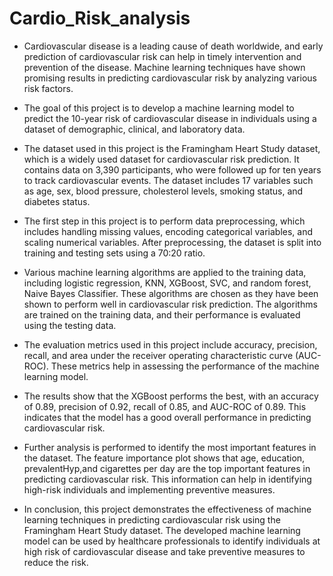 # Cardio_Risk_analysis

* Cardiovascular disease is a leading cause of death worldwide, and early prediction of cardiovascular risk can help in timely intervention and prevention of the disease. Machine learning techniques have shown promising results in predicting cardiovascular risk by analyzing various risk factors.

* The goal of this project is to develop a machine learning model to predict the 10-year risk of cardiovascular disease in individuals using a dataset of demographic, clinical, and laboratory data.

* The dataset used in this project is the Framingham Heart Study dataset, which is a widely used dataset for cardiovascular risk prediction. It contains data on 3,390 participants, who were followed up for ten years to track cardiovascular events. The dataset includes 17 variables such as age, sex, blood pressure, cholesterol levels, smoking status, and diabetes status.

* The first step in this project is to perform data preprocessing, which includes handling missing values, encoding categorical variables, and scaling numerical variables. After preprocessing, the dataset is split into training and testing sets using a 70:20 ratio.

* Various machine learning algorithms are applied to the training data, including logistic regression, KNN, XGBoost, SVC, and random forest, Naive Bayes Classifier. These algorithms are chosen as they have been shown to perform well in cardiovascular risk prediction. The algorithms are trained on the training data, and their performance is evaluated using the testing data.

* The evaluation metrics used in this project include accuracy, precision, recall, and area under the receiver operating characteristic curve (AUC-ROC). These metrics help in assessing the performance of the machine learning model.

* The results show that the XGBoost performs the best, with an accuracy of 0.89, precision of 0.92, recall of 0.85, and AUC-ROC of 0.89. This indicates that the model has a good overall performance in predicting cardiovascular risk.

* Further analysis is performed to identify the most important features in the dataset. The feature importance plot shows that age, education, prevalentHyp,and cigarettes per day are the top important features in predicting cardiovascular risk. This information can help in identifying high-risk individuals and implementing preventive measures.

* In conclusion, this project demonstrates the effectiveness of machine learning techniques in predicting cardiovascular risk using the Framingham Heart Study dataset. The developed machine learning model can be used by healthcare professionals to identify individuals at high risk of cardiovascular disease and take preventive measures to reduce the risk.
